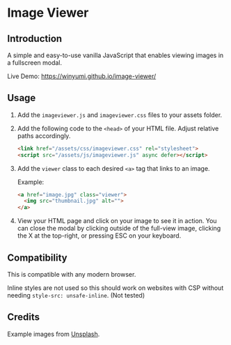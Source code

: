 # Image Viewer

## Introduction

A simple and easy-to-use vanilla JavaScript that enables viewing images in a fullscreen modal.

Live Demo: https://winyumi.github.io/image-viewer/


## Usage

1. Add the `imageviewer.js` and `imageviewer.css` files to your assets folder.

2. Add the following code to the `<head>` of your HTML file. Adjust relative paths accordingly.

    ```html
    <link href="/assets/css/imageviewer.css" rel="stylesheet">
    <script src="/assets/js/imageviewer.js" async defer></script>
    ```

3. Add the `viewer` class to each desired `<a>` tag that links to an image.

    Example:
    ```html
    <a href="image.jpg" class="viewer">
      <img src="thumbnail.jpg" alt="">
    </a>
    ```

4. View your HTML page and click on your image to see it in action. You can close the modal by clicking outside of the full-view image, clicking the X at the top-right, or pressing ESC on your keyboard.


## Compatibility

This is compatible with any modern browser.

Inline styles are not used so this should work on websites with CSP without needing `style-src: unsafe-inline`. (Not tested)


## Credits

Example images from [Unsplash](https://unsplash.com/).
